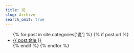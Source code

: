 ```yaml
---
title: 说
slug: Archive
search_omit: true
---
```

<ul class="postlist">
  {% for post in site.categories['说']  %}
  {% if post.url %}
  <li class="posttitle"><a href="{{ post.url }}">{{ post.title }}</a></li>
  {% endif %}
  {% endfor %}
</ul>
